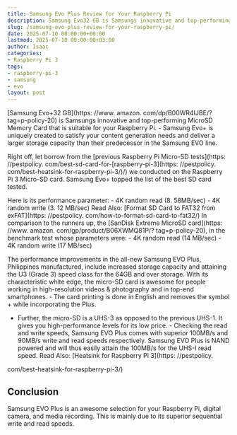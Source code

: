 ```yaml
---
title: Samsung Evo Plus Review for Your Raspberry Pi
description: Samsung Evo32 GB is Samsungs innovative and top-performing MicroSD Memory Card that is suitable for your Raspberry Pi. - Samsung Evo is uniquely created to...
slug: /samsung-evo-plus-review-for-your-raspberry-pi/
date: 2025-07-10 00:00:00+00:00
lastmod: 2025-07-10 00:00:00+03:00
author: Isaac
categories:
- Raspberry Pi 3
tags:
- raspberry-pi-3
- samsung
- evo
layout: post
---
```


[Samsung Evo+32 GB](https: //www. amazon. com/dp/B00WR4IJBE/? tag=p-policy-20) is Samsungs innovative and top-performing MicroSD Memory Card that is suitable for your Raspberry Pi. - Samsung Evo+ is uniquely created to satisfy your content generation needs and deliver a larger storage capacity than their predecessor in the Samsung EVO line.

Right off, let borrow from the [previous Raspberry Pi Micro-SD tests](https: //pestpolicy. com/best-sd-card-for-[raspberry-pi-3](https: //pestpolicy. com/best-heatsink-for-raspberry-pi-3/)/) we conducted on the Raspberry Pi 3 Micro-SD card. Samsung Evo+ topped the list of the best SD card tested.

Here is its performance parameter: - 4K random read (8. 58MB/sec) - 4K random write (3. 12 MB/sec) Read Also: [Format SD Card to FAT32 from exFAT](https: //pestpolicy. com/how-to-format-sd-card-to-fat32/) In comparison to the runners up, the [SanDisk Extreme MicroSD card](https: //www. amazon. com/gp/product/B06XWMQ81P/? tag=p-policy-20), in the benchmark test whose parameters were: - 4K random read (14 MB/sec) - 4K random write (17 MB/sec)

The performance improvements in the all-new Samsung EVO Plus, Philippines manufactured, include increased storage capacity and attaining the U3 (Grade 3) speed class for the 64GB and over storage. With its characteristic white edge, the micro-SD card is awesome for people working in high-resolution videos & photography and in top-end smartphones. - The card printing is done in English and removes the symbol + while incorporating the Plus.

- Further, the micro-SD is a UHS-3 as opposed to the previous UHS-1. It gives you high-performance levels for its low price. - Checking the read and write speeds, Samsung EVO Plus comes with superior 100MB/s and 90MB/s write and read speeds respectively. Samsung EVO Plus is NAND powered and will thus easily attain the 100MB/s for the UHS-I read speed. Read Also: [Heatsink for Raspberry Pi 3](https: //pestpolicy.

com/best-heatsink-for-raspberry-pi-3/)

##  Conclusion

Samsung EVO Plus is an awesome selection for your Raspberry Pi, digital camera, and media recording. This is mainly due to its superior sequential write and read speeds.
